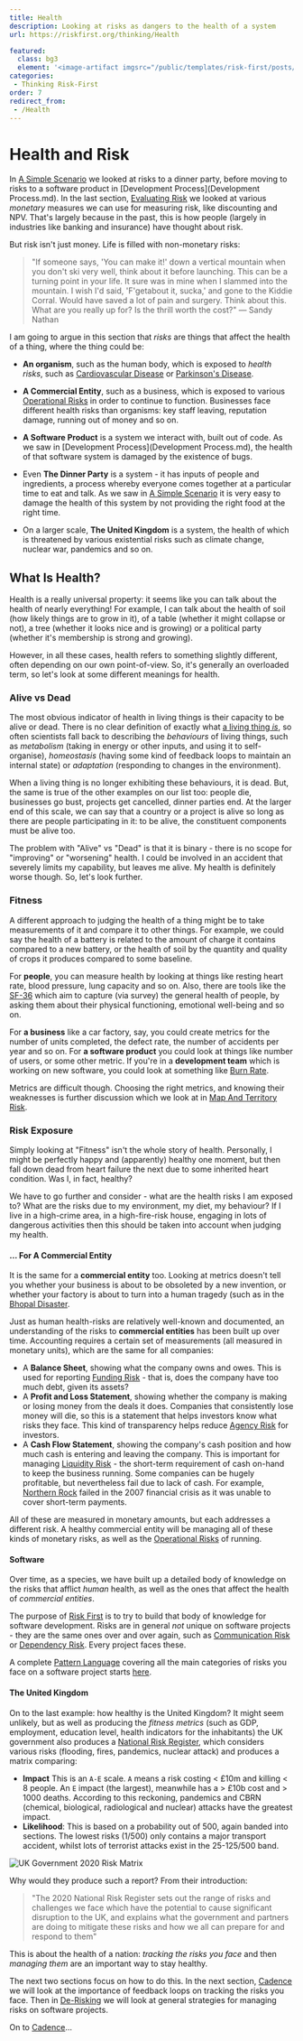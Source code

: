 ```yaml
---
title: Health
description: Looking at risks as dangers to the health of a system
url: https://riskfirst.org/thinking/Health

featured: 
  class: bg3
  element: '<image-artifact imgsrc="/public/templates/risk-first/posts/8bit-heart.svg">Health</image-artifact>'
categories: 
 - Thinking Risk-First
order: 7
redirect_from: 
 - /Health
---
```



# Health and Risk

In [A Simple Scenario](A-Simple-Scenario.md) we looked at risks to a dinner party, before moving to risks to a software product in [Development Process](Development Process.md).  In the last section, [Evaluating Risk](Evaluating-Risk.md) we looked at various _monetary_ measures we can use for measuring risk, like discounting and NPV.  That's largely because in the past, this is how people (largely in industries like banking and insurance) have thought about risk.  

But risk isn't just money.  Life is filled with non-monetary risks:

> "If someone says, 'You can make it!' down a vertical mountain when you don't ski very well, think about it before launching. This can be a turning point in your life. It sure was in mine when I slammed into the mountain.   I wish I'd said, 'F'getabout it, sucka,' and gone to the Kiddie Corral. Would have saved a lot of pain and surgery.  Think about this. What are you really up for? Is the thrill worth the cost?"  — Sandy Nathan

I am going to argue in this section that _risks_ are things that affect the health of a thing, where the thing could be:

 - **An organism**, such as the human body, which is exposed to _health risks_, such as [Cardiovascular Disease](https://en.wikipedia.org/wiki/Cardiovascular_disease) or [Parkinson's Disease](https://en.wikipedia.org/wiki/Parkinson's_disease).  
 
 - **A Commercial Entity**, such as a business, which is exposed to various [Operational Risks](../risks/Operational-Risk.md) in order to continue to function.  Businesses face different health risks than organisms:  key staff leaving, reputation damage, running out of money and so on.
 
 - **A Software Product** is a system we interact with, built out of code.  As we saw in [Development Process](Development Process.md), the health of that software system is damaged by the existence of bugs. 
 
 - Even **The Dinner Party** is a system - it has inputs of people and ingredients, a process whereby everyone comes together at a particular time to eat and talk.  As we saw in [A Simple Scenario](A-Simple-Scenario.md) it is very easy to damage the health of this system by not providing the right food at the right time.  
 
 - On a larger scale, **The United Kingdom** is a system, the health of which is threatened by various existential risks such as climate change, nuclear war, pandemics and so on.
  
## What Is Health?

Health is a really universal property: it seems like you can talk about the health of nearly everything!  For example, I can talk about the health of soil (how likely things are to grow in it), of a table (whether it might collapse or not), a tree (whether it looks nice and is growing) or a political party (whether it's membership is strong and growing).  

However, in all these cases, health refers to something slightly different, often depending on our own point-of-view.  So, it's generally an overloaded term, so let's look at some different meanings for health.

### Alive vs Dead

The most obvious indicator of health in living things is their capacity to be alive or dead.  There is no clear definition of exactly what [a living thing _is_](https://en.wikipedia.org/wiki/Life), so often scientists fall back to describing the _behaviours_ of living things, such as _metabolism_ (taking in energy or other inputs, and using it to self-organise), _homeostasis_ (having some kind of feedback loops to maintain an internal state) or _adaptation_ (responding to changes in the environment).

When a living thing is no longer exhibiting these behaviours, it is dead.  But, the same is true of the other examples on our list too:  people die, businesses go bust, projects get cancelled, dinner parties end.  At the larger end of this scale, we can say that a country or a project is alive so long as there are people participating in it:  to be alive, the constituent components must be alive too.

The problem with "Alive" vs "Dead" is that it is binary - there is no scope for "improving" or "worsening" health.  I could be involved in an accident that severely limits my capability, but leaves me alive.   My health is definitely worse though.   So, let's look further.

### Fitness

A different approach to judging the health of a thing might be to take measurements of it and compare it to other things.  For example, we could say the health of a battery is related to the amount of charge it contains compared to a new battery, or the health of soil by the quantity and quality of crops it produces compared to some baseline.  

For **people**, you can measure health by looking at things like resting heart rate, blood pressure, lung capacity and so on.  Also, there are tools like the [SF-36](https://en.wikipedia.org/wiki/SF-36) which aim to capture (via survey) the general health of people, by asking them about their physical functioning, emotional well-being and so on.

For **a business** like a car factory, say, you could create metrics for the number of units completed, the defect rate, the number of accidents per year and so on.  For **a software product** you could look at things like number of users, or some other metric.  If you're in a **development team** which is working on new software, you could look at something like [Burn Rate](https://en.wikipedia.org/wiki/Burn_rate).

Metrics are difficult though.  Choosing the right metrics, and knowing their weaknesses is further discussion which we look at in [Map And Territory Risk](https://riskfirst.org/risks/Map-And-Territory-Risk).

### Risk Exposure

Simply looking at "Fitness" isn't the whole story of health.   Personally, I might be perfectly happy and (apparently) healthy one moment, but then fall down dead from heart failure the next due to some inherited heart condition.  Was I, in fact, healthy?  

We have to go further and consider - what are the health risks I am exposed to?   What are the risks due to my environment, my diet, my behaviour?   If I live in a high-crime area, in a high-fire-risk house, engaging in lots of dangerous activities then this should be taken into account when judging my health.

#### ... For A Commercial Entity

It is the same for a **commercial entity** too.  Looking at metrics doesn't tell you whether your business is about to be obsoleted by a new invention, or whether your factory is about to turn into a human tragedy (such as in the [Bhopal Disaster](https://en.wikipedia.org/wiki/Bhopal_disaster).

Just as human health-risks are relatively well-known and documented, an understanding of the risks to **commercial entities** has been built up over time. Accounting requires a certain set of measurements (all measured in monetary units), which are the same for all companies:

 - A **Balance Sheet**, showing what the company owns and owes.  This is used for reporting [Funding Risk](https://financial-dictionary.thefreedictionary.com/Funding+risk) - that is, does the company have too much debt, given its assets?  
 - A **Profit and Loss Statement**, showing whether the company is making or losing money from the deals it does.  Companies that consistently lose money will die, so this is a statement that helps investors know what risks they face.  This kind of transparency helps reduce [Agency Risk](../risks/Agency-Risk.md) for investors.
 - A **Cash Flow Statement**, showing the company's cash position and how much cash is entering and leaving the company.  This is important for managing [Liquidity Risk](https://en.wikipedia.org/wiki/Liquidity_risk) - the short-term requirement of cash on-hand to keep the business running.  Some companies can be hugely profitable, but nevertheless fail due to lack of cash. For example, [Northern Rock](https://en.wikipedia.org/wiki/Northern_Rock) failed in the 2007 financial crisis as it was unable to cover short-term payments.

All of these are measured in monetary amounts, but each addresses a different risk.   A healthy commercial entity will be managing all of these kinds of monetary risks, as well as the [Operational Risks](../risks/Operational-Risk.md) of running.

#### Software

Over time, as a species, we have built up a detailed body of knowledge on the risks that afflict _human_ health, as well as the ones that affect the health of _commercial entities_.  

The purpose of [Risk First](https://riskfirst.org) is to try to build that body of knowledge for software development.  Risks are in general _not_ unique on software projects - they are the same ones over and over again, such as [Communication Risk](../risks/Communication-Risk.md) or [Dependency Risk](../risks/Dependency-Risk.md).  Every project faces these.  

A complete [Pattern Language](https://riskfirst.org/risks/A-Pattern-Language) covering all the main categories of risks you face on a software project starts [here](https://riskfirst.org/risks/Start).

#### The United Kingdom

On to the last example: how healthy is the United Kingdom?  It might seem unlikely, but as well as producing the _fitness metrics_ (such as GDP, employment, education level, health indicators for the inhabitants) the UK government also produces a [National Risk Register](https://www.gov.uk/government/publications/national-risk-register-2020), which considers various risks (flooding, fires, pandemics, nuclear attack) and produces a matrix comparing:

 - **Impact**  This is an `A-E` scale. `A` means a risk costing < £10m and killing < 8 people.   An `E` impact (the largest), meanwhile has a > £10b cost and > 1000 deaths.  According to this reckoning, pandemics and CBRN (chemical, biological, radiological and nuclear) attacks have the greatest impact.
 - **Likelihood**: This is based on a probability out of 500, again banded into sections.  The lowest risks (1/500) only contains a major transport accident, whilst lots of terrorist attacks exist in the 25-125/500 band.

![UK Government 2020 Risk Matrix](/images/thinking/uk-risk-matrix-2020.png)

Why would they produce such a report?  From their introduction:

> "The 2020 National Risk Register sets out the range of risks and challenges we face which have the potential to cause significant disruption to the UK, and explains what the government and partners are doing to mitigate these risks and how we all can prepare for and respond to them"

This is about the health of a nation:  _tracking the risks you face_ and then _managing them_ are an important way to stay healthy.

The next two sections focus on how to do this.  In the next section, [Cadence](Cadence.md) we will look at the importance of feedback loops on tracking the risks you face.  Then in [De-Risking](De-Risking.md) we will look at general strategies for managing risks on software projects.

On to [Cadence](Cadence.md)...

  














 